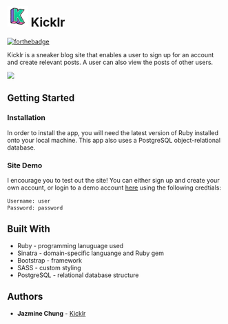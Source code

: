 # <img src="https://github.com/Chungzilla/chungzilla.github.io/blob/master/images/kicklr_k.PNG" width="48"> Kicklr
[![forthebadge](https://forthebadge.com/images/badges/made-with-ruby.svg)](https://forthebadge.com) 

Kicklr is a sneaker blog site that enables a user to sign up for an account and create relevant posts. A user can also view the posts of other users.

<img src="https://media.giphy.com/media/3o7TKA9qD3bBwK6VYA/giphy.gif">

## Getting Started

### Installation
In order to install the app, you will need the latest version of Ruby installed onto your local machine. This app also uses a PostgreSQL object-relational database.

### Site Demo
I encourage you to test out the site! You can either sign up and create your own account, or login to a demo account [here](https://www.kicklr.herokuapp.com) using the following credtials:

```
Username: user
Password: password
```

## Built With
- Ruby - programming lanuguage used
- Sinatra - domain-specific languange and Ruby gem
- Bootstrap - framework
- SASS - custom styling
- PostgreSQL - relational database structure

## Authors
- **Jazmine Chung** - [Kicklr](https://kicklr.herokuapp.com)


